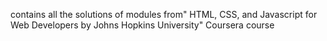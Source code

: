  contains all the solutions of modules from" HTML, CSS, and Javascript for Web Developers by Johns Hopkins University" Coursera course
